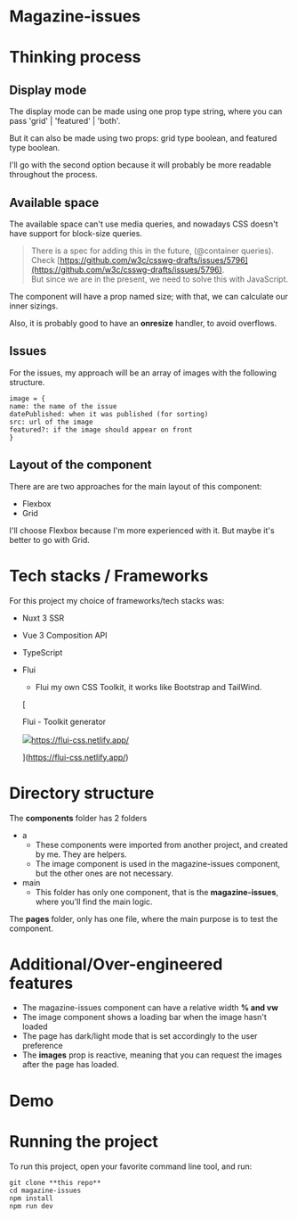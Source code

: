 # Magazine-issues

Thinking process
================

Display mode
------------

The display mode can be made using one prop type string, where you can pass 'grid' | 'featured' | 'both'.

But it can also be made using two props: grid type boolean, and featured type boolean.

I'll go with the second option because it will probably be more readable throughout the process.

Available space
---------------

The available space can't use media queries, and nowadays CSS doesn't have support for block-size queries.

> There is a spec for adding this in the future, (@container queries).  
> Check [https://github.com/w3c/csswg-drafts/issues/5796](https://github.com/w3c/csswg-drafts/issues/5796).  
> But since we are in the present, we need to solve this with JavaScript.

The component will have a prop named size; with that, we can calculate our inner sizings.

Also, it is probably good to have an **onresize** handler, to avoid overflows.

Issues
------

For the issues, my approach will be an array of images with the following structure.

```plain
image = {
name: the name of the issue
datePublished: when it was published (for sorting)
src: url of the image
featured?: if the image should appear on front
}
```

Layout of the component
-----------------------

There are are two approaches for the main layout of this component:

*   Flexbox
*   Grid

I'll choose Flexbox because I'm more experienced with it. But maybe it's better to go with Grid.

  

Tech stacks / Frameworks
========================

For this project my choice of frameworks/tech stacks was:

*   Nuxt 3 SSR
*   Vue 3 Composition API
*   TypeScript
*   Flui
    *   Flui my own CSS Toolkit, it works like Bootstrap and TailWind.
    
    [
    
    Flui - Toolkit generator
    
    ![](https://www.google.com/s2/favicons?domain_url=https%3A%2F%2Fflui-css.netlify.app%2F)https://flui-css.netlify.app/
    
    ](https://flui-css.netlify.app/)
    

  

Directory structure
===================

The **components** folder has 2 folders

*   a
    *   These components were imported from another project, and created by me. They are helpers.
    *   The image component is used in the magazine-issues component, but the other ones are not necessary.
*   main
    *   This folder has only one component, that is the **magazine-issues**, where you'll find the main logic.

The **pages** folder, only has one file, where the main purpose is to test the component.

  

Additional/Over-engineered features
===================================

*   The magazine-issues component can have a relative width **% and vw**
*   The image component shows a loading bar when the image hasn't loaded
*   The page has dark/light mode that is set accordingly to the user preference
*   The **images** prop is reactive, meaning that you can request the images after the page has loaded.

  

Demo
====

  

Running the project
===================

To run this project, open your favorite command line tool, and run:

```plain
git clone **this repo**
cd magazine-issues
npm install
npm run dev
```